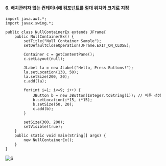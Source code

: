 #### 6. 배치관리자 없는 컨테이너에 컴포넌트를 절대 위치와 크기로 지정
```
import java.awt.*;
import javax.swing.*;

public class NullContainerEx extends JFrame{
	public NullContainerEx() {
		setTitle("Null Container Sample");
		setDefaultCloseOperation(JFrame.EXIT_ON_CLOSE);
		
		Container c = getContentPane();
		c.setLayout(null);
		
		JLabel la = new JLabel("Hello, Press Buttons!");
		la.setLocation(130, 50);
		la.setSize(200, 20);
		c.add(la);
		
		for(int i=1; i<=9; i++) {
			JButton b = new JButton(Integer.toString(i)); // 버튼 생성
			b.setLocation(i*15, i*15);
			b.setSize(50, 20);
			c.add(b);
		}
		
		setSize(300, 200);
		setVisible(true);
	}
	public static void main(String[] args) {
		new NullContainerEx();
	}
}
```
![6](https://user-images.githubusercontent.com/66901172/91925325-b8dcec80-ed0f-11ea-987b-924103f0b46f.PNG)
